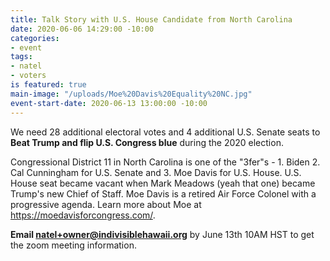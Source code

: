 ```yaml
---
title: Talk Story with U.S. House Candidate from North Carolina
date: 2020-06-06 14:29:00 -10:00
categories:
- event
tags:
- natel
- voters
is featured: true
main-image: "/uploads/Moe%20Davis%20Equality%20NC.jpg"
event-start-date: 2020-06-13 13:00:00 -10:00
---
```


We need 28 additional electoral votes and 4 additional U.S. Senate seats to **Beat Trump and flip U.S. Congress blue** during the 2020 election.  

Congressional District 11 in North Carolina is one of the "3fer"s - 1.  Biden 2. Cal Cunningham for U.S. Senate and 3. Moe Davis for U.S. House. U.S. House seat became vacant when Mark Meadows (yeah that one) became Trump's new Chief of Staff.  Moe Davis is a retired Air Force Colonel with a progressive agenda.  Learn more about Moe at https://moedavisforcongress.com/.  

**Email natel+owner@indivisiblehawaii.org** by June 13th 10AM HST to get the zoom meeting information. 
   